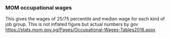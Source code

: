 ### MOM occupational wages
This gives the wages of 25/75 percentile and median wage for each kind of job group. This is not inflated figure but actual numbers by gov  
https://stats.mom.gov.sg/Pages/Occupational-Wages-Tables2018.aspx
